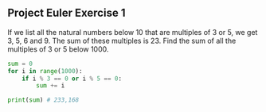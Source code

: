 ## Project Euler Exercise 1

If we list all the natural numbers below 10 that are multiples of 3 or 5, we get 3, 5, 6 and 9.
The sum of these multiples is 23.
Find the sum of all the multiples of 3 or 5 below 1000.

```python
sum = 0
for i in range(1000):
    if i % 3 == 0 or i % 5 == 0:
        sum += i

print(sum) # 233,168
```
